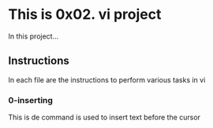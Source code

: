 # This is 0x02. vi project
In this project...

## Instructions
In each file are the instructions to perform various tasks in vi

### 0-inserting
This is de command is used to insert text before the cursor
 